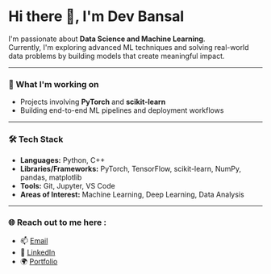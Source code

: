 # Hi there 👋, I'm Dev Bansal  

I'm passionate about **Data Science and Machine Learning**.  
Currently, I'm exploring advanced ML techniques and solving real-world data problems by building models that create meaningful impact.  


---

### 🔭 What I'm working on
- Projects involving **PyTorch** and **scikit-learn**  
- Building end-to-end ML pipelines and deployment workflows  

---

### 🛠️ Tech Stack
- **Languages:** Python, C++  
- **Libraries/Frameworks:** PyTorch, TensorFlow, scikit-learn, NumPy, pandas, matplotlib  
- **Tools:** Git, Jupyter, VS Code  
- **Areas of Interest:** Machine Learning, Deep Learning, Data Analysis  

---

### 🌐 Reach out to me here :
- 📫 [Email](mailto:your-email@example.com)  
- 💼 [LinkedIn](https://www.linkedin.com/in/your-profile/)  
- 🌍 [Portfolio](https://sharpeye.vercel.app/)  
